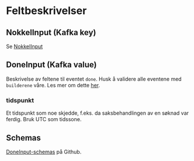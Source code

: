 # Feltbeskrivelser

## NokkelInput (Kafka key)
Se [NokkelInput](../fellesinfo.md)

## DoneInput (Kafka value)
Beskrivelse av feltene til eventet `done`.
Husk å validere alle eventene med `builderene` våre. Les mer om dette [her](../../builder.md).

### tidspunkt
Et tidspunkt som noe skjedde, f.eks. da saksbehandlingen av en søknad var ferdig. Bruk UTC som tidssone.

## Schemas
[DoneInput-schemas](https://github.com/navikt/brukernotifikasjon-schemas/blob/master/src/main/avro/doneInput.avsc) på Github.
